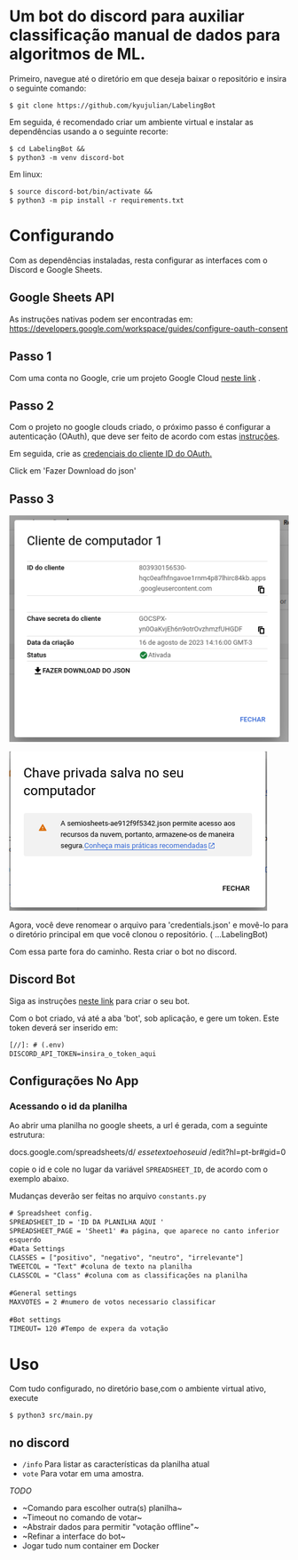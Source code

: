 # Um bot do discord para auxiliar classificação manual de dados para algoritmos de ML.

Primeiro, navegue até o diretório em que deseja baixar o repositório e insira o seguinte comando:

```
$ git clone https://github.com/kyujulian/LabelingBot
```

Em seguida, é recomendado criar um ambiente virtual e instalar as dependências usando a o seguinte recorte:
```
$ cd LabelingBot &&
$ python3 -m venv discord-bot 
```

Em linux:

```
$ source discord-bot/bin/activate &&
$ python3 -m pip install -r requirements.txt
```

# Configurando

Com as dependências instaladas,  resta configurar as interfaces com o Discord e Google Sheets.

## Google Sheets API

As instruções nativas podem ser encontradas em: https://developers.google.com/workspace/guides/configure-oauth-consent


## Passo 1

Com uma conta no Google, crie um projeto Google Cloud [neste link](https://developers.google.com/workspace/guides/create-project) .

## Passo 2

Com o projeto no google clouds criado, o próximo passo é configurar a autenticação (OAuth), que deve ser feito de acordo com estas [instruções](https://developers.google.com/workspace/guides/configure-oauth-consent?hl=pt-br).

Em seguida, crie as [credenciais do cliente ID do OAuth.](https://developers.google.com/workspace/guides/create-credentials?hl=pt-br)

Click em 'Fazer Download do json'


## Passo 3
![client download screen](https://github.com/kyujulian/LabelingBot/blob/master/readme/download_client.png)

![client name screen](https://github.com/kyujulian/LabelingBot/blob/master/readme/rename.png)

Agora, você deve renomear o arquivo para 'credentials.json' e movê-lo para o diretório principal em que você clonou o repositório. ( ...LabelingBot)


Com essa parte fora do caminho. Resta criar o bot no discord.

## Discord Bot
Siga as instruções [neste link](https://discordpy.readthedocs.io/en/stable/discord.html) para criar o seu bot.

Com o bot criado, vá até a aba 'bot', sob aplicação, e gere um token.
Este token deverá ser inserido em:
```
[//]: # (.env)
DISCORD_API_TOKEN=insira_o_token_aqui
```

## Configurações No App

### Acessando o id da planilha
Ao abrir uma planilha no google sheets, a url é gerada, com a seguinte estrutura:

docs.google.com/spreadsheets/d/ *essetextoehoseuid* /edit?hl=pt-br#gid=0

copie o id e cole no lugar da variável `SPREADSHEET_ID`, de acordo com o exemplo abaixo.

Mudanças deverão ser feitas no arquivo `constants.py`
```
# Spreadsheet config.
SPREADSHEET_ID = 'ID DA PLANILHA AQUI ' 
SPREADSHEET_PAGE = 'Sheet1' #a página, que aparece no canto inferior esquerdo
#Data Settings
CLASSES = ["positivo", "negativo", "neutro", "irrelevante"]
TWEETCOL = "Text" #coluna de texto na planilha
CLASSCOL = "Class" #coluna com as classificações na planilha

#General settings
MAXVOTES = 2 #numero de votos necessario classificar

#Bot settings
TIMEOUT= 120 #Tempo de expera da votação
```
# Uso

Com tudo configurado, no diretório base,com o ambiente virtual ativo, execute
```
$ python3 src/main.py
```


## no discord
- `/info` Para listar as características da planilha atual
- `vote` Para votar em uma amostra.

_TODO_
 - ~Comando para escolher outra(s) planilha~
 - ~Timeout no comando de votar~
 - ~Abstrair dados para permitir "votação offline"~
 - ~Refinar a interface do bot~
 - Jogar tudo num container em Docker
